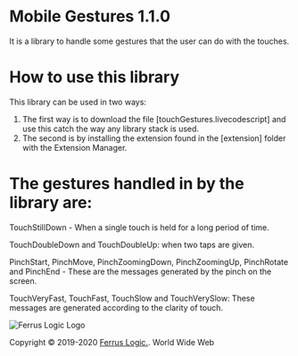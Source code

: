 # Mobile Gestures 1.1.0
It is a library to handle some gestures that the user can do with the touches.

# How to use this library
This library can be used in two ways:
1. The first way is to download the file [touchGestures.livecodescript] and use this catch the way any library stack is used.
2. The second is by installing the extension found in the [extension] folder with the Extension Manager.

# The gestures handled in by the library are:

TouchStillDown - When a single touch is held for a long period of time.

TouchDoubleDown and TouchDoubleUp: when two taps are given.

PinchStart, PinchMove, PinchZoomingDown, PinchZoomingUp, PinchRotate and PinchEnd - These are the messages generated by the pinch on the screen.

TouchVeryFast, TouchFast, TouchSlow and TouchVerySlow: These messages are generated according to the clarity of touch.

![Ferrus Logic Logo](https://ferruslogic.com/wp-content/uploads/2020/01/Ferrus-Logic-copia-1024x246.png)

Copyright © 2019-2020 [Ferrus Logic.](http://ferruslogic.com/). World Wide Web
